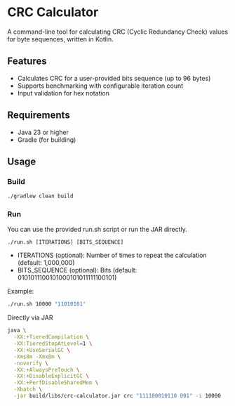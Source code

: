# CRC Calculator

A command-line tool for calculating CRC (Cyclic Redundancy Check) values for byte sequences, written in Kotlin.

## Features

- Calculates CRC for a user-provided bits sequence (up to 96 bytes)
- Supports benchmarking with configurable iteration count
- Input validation for hex notation

## Requirements

- Java 23 or higher
- Gradle (for building)

## Usage

### Build

```sh
./gradlew clean build
```

### Run
You can use the provided run.sh script or run the JAR directly.

```shell
./run.sh [ITERATIONS] [BITS_SEQUENCE]
```

- ITERATIONS (optional): Number of times to repeat the calculation (default: 1,000,000)  
- BITS_SEQUENCE (optional): Bits (default: 0101011100101000101011111100101)

Example:
```sh
./run.sh 10000 "11010101"
```

Directly via JAR
```sh
java \
  -XX:+TieredCompilation \
  -XX:TieredStopAtLevel=1 \
  -XX:+UseSerialGC \
  -Xms8m -Xmx8m \
  -noverify \
  -XX:+AlwaysPreTouch \
  -XX:+DisableExplicitGC \
  -XX:+PerfDisableSharedMem \
  -Xbatch \
  -jar build/libs/crc-calculator.jar crc "111100010110 001" -i 10000
```
